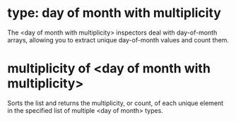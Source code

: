 # type: day of month with multiplicity

The &lt;day of month with multiplicity&gt; inspectors deal with day-of-month arrays, allowing you to extract unique day-of-month values and count them.

# multiplicity of &lt;day of month with multiplicity&gt;

Sorts the list and returns the multiplicity, or count, of each unique element in the specified list of multiple &lt;day of month&gt; types.
